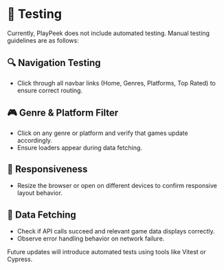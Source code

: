 # 🧪 Testing

Currently, PlayPeek does not include automated testing. Manual testing guidelines are as follows:

## 🔍 Navigation Testing
- Click through all navbar links (Home, Genres, Platforms, Top Rated) to ensure correct routing.

## 🎮 Genre & Platform Filter
- Click on any genre or platform and verify that games update accordingly.
- Ensure loaders appear during data fetching.

## 📱 Responsiveness
- Resize the browser or open on different devices to confirm responsive layout behavior.

## 🔄 Data Fetching
- Check if API calls succeed and relevant game data displays correctly.
- Observe error handling behavior on network failure.

Future updates will introduce automated tests using tools like Vitest or Cypress.

